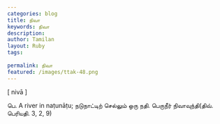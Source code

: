```yaml
---
categories: blog
title: நிவா
keywords: நிவா
description: 
author: Tamilan
layout: Ruby
tags: 
 
permalink: நிவா
featured: /images/ttak-48.png
---
```

  
[ nivā ]  
  
பெ. A river in naṭunāṭu; நடுநாட்டிற் செல்லும் ஒரு நதி. பெருநீர் நிவாவுந்தி(திவ். பெரியதி. 3, 2, 9)